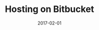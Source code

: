 ---
title: Hosting on Bitbucket
linktitle:
description:
date: 2017-02-01
publishdate: 2017-02-01
lastmod: 2017-02-01
weight:
draft: false
tags: []
categories: []
toc: false
aliases: []
notes:
---